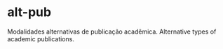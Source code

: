 # alt-pub
Modalidades alternativas de publicação acadêmica. Alternative types of academic publications.
